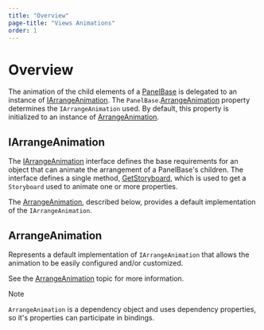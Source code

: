```yaml
---
title: "Overview"
page-title: "Views Animations"
order: 1
---
```

# Overview

The animation of the child elements of a [PanelBase](xref:ActiproSoftware.Windows.Controls.Views.Primitives.PanelBase) is delegated to an instance of [IArrangeAnimation](xref:ActiproSoftware.Windows.Controls.Views.IArrangeAnimation). The `PanelBase`.[ArrangeAnimation](xref:ActiproSoftware.Windows.Controls.Views.Primitives.PanelBase.ArrangeAnimation) property determines the `IArrangeAnimation` used. By default, this property is initialized to an instance of [ArrangeAnimation](xref:ActiproSoftware.Windows.Controls.Views.ArrangeAnimation).

## IArrangeAnimation

The [IArrangeAnimation](xref:ActiproSoftware.Windows.Controls.Views.IArrangeAnimation) interface defines the base requirements for an object that can animate the arrangement of a PanelBase's children. The interface defines a single method, [GetStoryboard](xref:ActiproSoftware.Windows.Controls.Views.IArrangeAnimation.GetStoryboard*), which is used to get a `Storyboard` used to animate one or more properties.

The [ArrangeAnimation](xref:ActiproSoftware.Windows.Controls.Views.ArrangeAnimation), described below, provides a default implementation of the `IArrangeAnimation`.

## ArrangeAnimation

Represents a default implementation of `IArrangeAnimation` that allows the animation to be easily configured and/or customized.

See the [ArrangeAnimation](arrange-animation.md) topic for more information.

> [!NOTE]
> `ArrangeAnimation` is a dependency object and uses dependency properties, so it's properties can participate in bindings.
